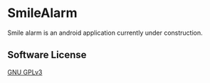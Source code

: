 # SmileAlarm
Smile alarm is an android application currently under construction.
## Software License
[GNU GPLv3](https://opensource.org/licenses/GPL-3.0)
